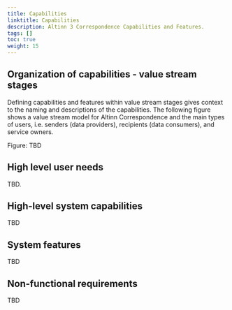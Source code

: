 ```yaml
---
title: Capabilities
linktitle: Capabilities
description: Altinn 3 Correspondence Capabilities and Features.
tags: []
toc: true
weight: 15
---
```



## Organization of capabilities - value stream stages

Defining capabilities and features within value stream stages gives context to 
the naming and descriptions of the capabilities. 
The following figure shows a value stream model for Altinn Correspondence and the main types of users, 
i.e. senders (data providers),  recipients (data consumers), and service owners.

Figure: TBD



## High level user needs 
TBD.

## High-level system capabilities
TBD

## System features
TBD

## Non-functional requirements
TBD